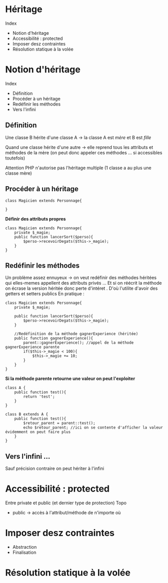 # Héritage 
Index 
* Notion d'héritage 
* Accessibilité : protected 
* Imposer desz contraintes 
* Résolution statique à la volée 

# Notion d'héritage 
Index 
* Définition 
* Procéder à un héritage 
* Redéfinir les méthodes 
* Vers l'infini 

## Définition 
Une classe B hérite d'une classe A -> la classe A est *mère* et B est *fille* 

Quand une classe hérite d'une autre -> elle reprend tous les attributs et méthodes de la mère (on peut donc appeler ces méthodes ... si accessibles toutefois)

Attention PHP n'autorise pas l'héritage multiple (1 classe a au plus une classe mère) 

## Procéder à un héritage 
```
class Magicien extends Personnage{

}
```

**Définir des attributs propres**
```
class Magicien extends Personnage{
    private $_magie; 
    public function lancerSort($perso){
        $perso->recevoirDegats($this->_magie);
    }
}
```

## Redéfinir les méthodes 

Un problème assez ennuyeux -> on veut redéfinir des méthodes héritées qui elles-memes appellent des attributs privés ...
Et si on réécrit la méthode on écrase la version héritée donc perte d'intéret . D'où l'utilite d'avoir des getters et setters publics 
En pratique : 
```
class Magicien extends Personnage{
    private $_magie; 

    public function lancerSort($perso){
        $perso->recevoirDegats($this->_magie); 
    }

    //Redéfinition de la méthode gagnerExperience (héritée) 
    public function gagnerExperience(){
        parent::gagnerExperience(); //appel de la méthode gagnerExperience parente 
        if($this->_magie < 100){
            $this->_magie += 10; 
        }
    }
}
```

**Si la méthode parente retourne une valeur on peut l'exploiter**
```
class A {
    public function test(){
        return 'test'; 
    }
}

class B extends A {
    public function test(){
        $retour_parent = parent::test(); 
        echo $retour_parent; //ici on se contente d'afficher la valeur évidemment on peut faire plus 
    }
}
```
## Vers l'infini ... 

Sauf précision contraire on peut hériter à l'infini 

# Accessibilité : protected 

Entre private et public (et dernier type de protection)
Topo
* public -> accès à l'attribut/méthode de n'importe où 

# Imposer desz contraintes 
* Abstraction 
* Finalisation 

# Résolution statique à la volée